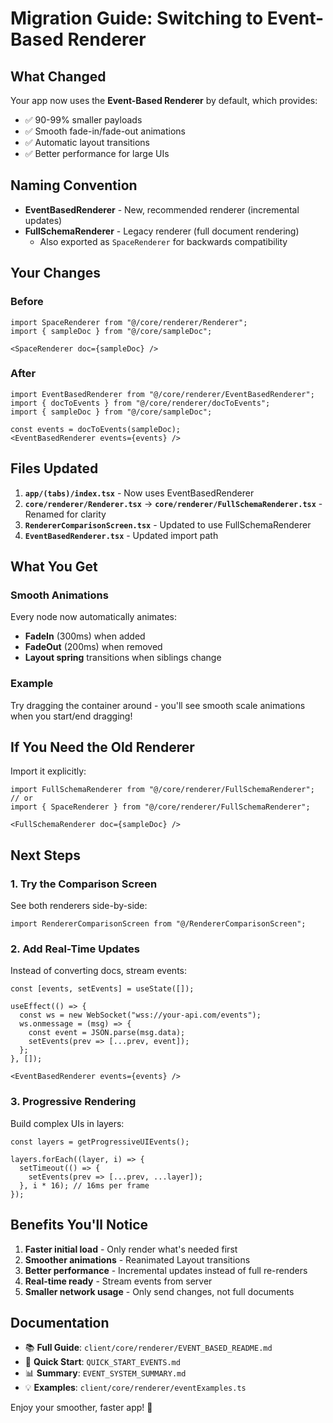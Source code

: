 # Migration Guide: Switching to Event-Based Renderer

## What Changed

Your app now uses the **Event-Based Renderer** by default, which provides:
- ✅ 90-99% smaller payloads
- ✅ Smooth fade-in/fade-out animations
- ✅ Automatic layout transitions
- ✅ Better performance for large UIs

## Naming Convention

- **EventBasedRenderer** - New, recommended renderer (incremental updates)
- **FullSchemaRenderer** - Legacy renderer (full document rendering)
  - Also exported as `SpaceRenderer` for backwards compatibility

## Your Changes

### Before
```tsx
import SpaceRenderer from "@/core/renderer/Renderer";
import { sampleDoc } from "@/core/sampleDoc";

<SpaceRenderer doc={sampleDoc} />
```

### After
```tsx
import EventBasedRenderer from "@/core/renderer/EventBasedRenderer";
import { docToEvents } from "@/core/renderer/docToEvents";
import { sampleDoc } from "@/core/sampleDoc";

const events = docToEvents(sampleDoc);
<EventBasedRenderer events={events} />
```

## Files Updated

1. **`app/(tabs)/index.tsx`** - Now uses EventBasedRenderer
2. **`core/renderer/Renderer.tsx`** → **`core/renderer/FullSchemaRenderer.tsx`** - Renamed for clarity
3. **`RendererComparisonScreen.tsx`** - Updated to use FullSchemaRenderer
4. **`EventBasedRenderer.tsx`** - Updated import path

## What You Get

### Smooth Animations
Every node now automatically animates:
- **FadeIn** (300ms) when added
- **FadeOut** (200ms) when removed
- **Layout spring** transitions when siblings change

### Example
Try dragging the container around - you'll see smooth scale animations when you start/end dragging!

## If You Need the Old Renderer

Import it explicitly:
```tsx
import FullSchemaRenderer from "@/core/renderer/FullSchemaRenderer";
// or
import { SpaceRenderer } from "@/core/renderer/FullSchemaRenderer";

<FullSchemaRenderer doc={sampleDoc} />
```

## Next Steps

### 1. Try the Comparison Screen
See both renderers side-by-side:
```tsx
import RendererComparisonScreen from "@/RendererComparisonScreen";
```

### 2. Add Real-Time Updates
Instead of converting docs, stream events:
```tsx
const [events, setEvents] = useState([]);

useEffect(() => {
  const ws = new WebSocket("wss://your-api.com/events");
  ws.onmessage = (msg) => {
    const event = JSON.parse(msg.data);
    setEvents(prev => [...prev, event]);
  };
}, []);

<EventBasedRenderer events={events} />
```

### 3. Progressive Rendering
Build complex UIs in layers:
```tsx
const layers = getProgressiveUIEvents();

layers.forEach((layer, i) => {
  setTimeout(() => {
    setEvents(prev => [...prev, ...layer]);
  }, i * 16); // 16ms per frame
});
```

## Benefits You'll Notice

1. **Faster initial load** - Only render what's needed first
2. **Smoother animations** - Reanimated Layout transitions
3. **Better performance** - Incremental updates instead of full re-renders
4. **Real-time ready** - Stream events from server
5. **Smaller network usage** - Only send changes, not full documents

## Documentation

- 📚 **Full Guide**: `client/core/renderer/EVENT_BASED_README.md`
- 🚀 **Quick Start**: `QUICK_START_EVENTS.md`
- 📊 **Summary**: `EVENT_SYSTEM_SUMMARY.md`
- 💡 **Examples**: `client/core/renderer/eventExamples.ts`

Enjoy your smoother, faster app! 🎉
